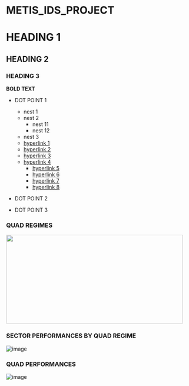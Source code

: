 # METIS_IDS_PROJECT

# HEADING 1

## HEADING 2

### HEADING 3

**BOLD TEXT**

* DOT POINT 1
  * nest 1
  * nest 2
    * nest 11
    * nest 12
  * nest 3
  * [hyperlink 1](https://www.prorealcode.com/prorealtime-indicators/jurik-volatility-bands/)
  * [hyperlink 2](https://www.prorealcode.com/prorealtime-indicators/exponential-volatility-bands/)
  * [hyperlink 3](https://www.tradingview.com/script/IhUChSph-Bridge-Bands-joecat808/)
  * [hyperlink 4](https://www.prorealcode.com/prorealtime-indicators/bridge-bands/)
    * [hyperlink 5](https://www.tradingview.com/scripts/hurst/)
    * [hyperlink 6](https://medium.com/geekculture/fractal-volatility-bands-new-trading-horizons-66ee445be198)
    * [hyperlink 7](https://pypi.org/project/alpha-vantage/)
    * [hyperlink 8](https://algotrading101.com/learn/alpha-vantage-guide/)
  
  
* DOT POINT 2
* DOT POINT 3


### QUAD REGIMES
<img src="https://user-images.githubusercontent.com/82639124/115703260-40659180-a3ad-11eb-8778-a4a45cae366e.png" height="240" width="480">

### SECTOR PERFORMANCES BY QUAD REGIME
![image](https://user-images.githubusercontent.com/82639124/115703422-760a7a80-a3ad-11eb-971c-20c653527f01.png)

### QUAD PERFORMANCES
![image](https://user-images.githubusercontent.com/82639124/115703605-a9e5a000-a3ad-11eb-8b5d-f07a0c993e5b.png)











